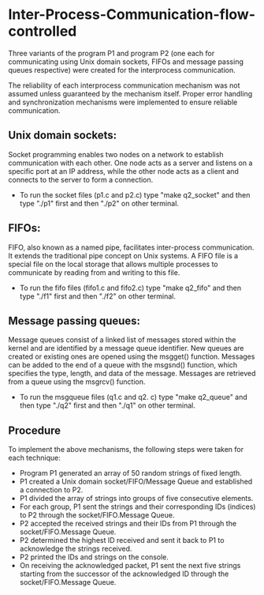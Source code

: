 # Inter-Process-Communication-flow-controlled
Three variants of the program P1 and program P2 (one each for communicating using Unix domain sockets, FIFOs and message passing queues respective) were created for the interprocess communication.

The reliability of each interprocess communication mechanism was not assumed unless guaranteed by the mechanism itself. Proper error handling and synchronization mechanisms were implemented to ensure reliable communication.

## Unix domain sockets:
Socket programming enables two nodes on a network to establish communication with each other. One node acts as a server and listens on a specific port at an IP address, while the other node acts as a client and connects to the server to form a connection.

- To run the socket files (p1.c and p2.c) type "make q2_socket" and then type "./p1" first
and then "./p2" on other terminal.


## FIFOs:
FIFO, also known as a named pipe, facilitates inter-process communication. It extends the traditional pipe concept on Unix systems. A FIFO file is a special file on the local storage that allows multiple processes to communicate by reading from and writing to this file.

- To run the fifo files (fifo1.c and fifo2.c) type "make q2_fifo" and then type "./f1" first
and then "./f2" on other terminal.


## Message passing queues:
Message queues consist of a linked list of messages stored within the kernel and are identified by a message queue identifier. New queues are created or existing ones are opened using the msgget() function. Messages can be added to the end of a queue with the msgsnd() function, which specifies the type, length, and data of the message. Messages are retrieved from a queue using the msgrcv() function.

- To run the msgqueue files (q1.c and q2. c) type "make q2_queue" and then type "./q2" first
and then "./q1" on other terminal.


## Procedure
To implement the above mechanisms, the following steps were taken for each technique:

- Program P1 generated an array of 50 random strings of fixed length.
- P1 created a Unix domain socket/FIFO/Message Queue and established a connection to P2.
- P1 divided the array of strings into groups of five consecutive elements.
- For each group, P1 sent the strings and their corresponding IDs (indices) to P2 through the socket/FIFO.Message Queue.
- P2 accepted the received strings and their IDs from P1 through the socket/FIFO.Message Queue.
- P2 determined the highest ID received and sent it back to P1 to acknowledge the strings received.
- P2 printed the IDs and strings on the console.
- On receiving the acknowledged packet, P1 sent the next five strings starting from the successor of the acknowledged ID through the socket/FIFO.Message Queue.


